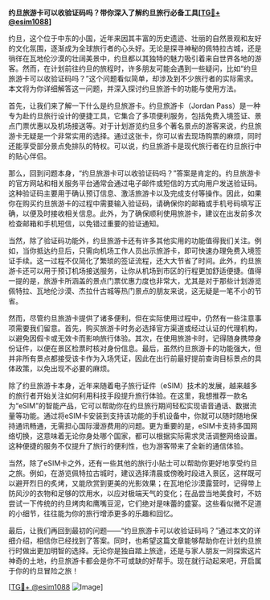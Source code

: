 **约旦旅游卡可以收验证码吗？带你深入了解约旦旅行必备工具[[TG💪+ @esim1088](https://t.me/s/esim1088)]**

约旦，这个位于中东的小国，近年来因其丰富的历史遗迹、壮丽的自然景观和友好的文化氛围，逐渐成为全球旅行者的心头好。无论是探寻神秘的佩特拉古城，还是徜徉在瓦地伦沙漠的壮阔美景中，约旦都以其独特的魅力吸引着来自世界各地的游客。然而，在计划前往约旦的旅程时，许多朋友可能会遇到一些疑问，比如“约旦旅游卡可以收验证码吗？”这个问题看似简单，却涉及到不少旅行者的实际需求。本文将为你详细解答这一问题，并深入探讨约旦旅游卡的功能与使用方法。

首先，让我们来了解一下什么是约旦旅游卡。约旦旅游卡（Jordan Pass）是一种专为赴约旦旅行设计的便捷工具，它集合了多项便利服务，包括免费入境签证、景点门票优惠以及机场接送等。对于计划游览约旦多个著名景点的游客来说，约旦旅游卡无疑是一个非常实用的选择。通过这张卡，你可以省去现场购票的麻烦，同时还能享受部分景点免排队的特权。可以说，约旦旅游卡是现代旅行者在约旦旅行中的贴心伴侣。

那么，回到问题本身，“约旦旅游卡可以收验证码吗？”答案是肯定的。约旦旅游卡的官方网站和相关服务平台通常会通过电子邮件或短信的方式向用户发送验证码。这种验证码主要用于确认预订信息、激活旅游卡以及完成支付等操作。因此，如果你在购买约旦旅游卡的过程中需要输入验证码，请确保你的邮箱或手机号码填写正确，以便及时接收相关信息。此外，为了确保顺利使用旅游卡，建议在出发前多次检查邮箱和手机短信，以免错过重要的验证通知。

当然，除了验证码功能外，约旦旅游卡还有许多其他实用的功能值得我们关注。例如，当你抵达约旦后，只需向机场工作人员出示旅游卡，即可快速办理免费入境签证手续。这一过程不仅简化了繁琐的签证流程，还大大节省了时间。此外，约旦旅游卡还可以用于预订机场接送服务，让你从机场到市区的行程更加舒适便捷。值得一提的是，旅游卡所涵盖的景点门票优惠力度也非常大，尤其是对于那些计划游览佩特拉、瓦地伦沙漠、杰拉什古城等热门景点的朋友来说，这无疑是一笔不小的节省。

然而，尽管约旦旅游卡提供了诸多便利，但在实际使用过程中，仍然有一些注意事项需要我们留意。首先，购买旅游卡时务必选择官方渠道或经过认证的代理机构，以避免因假卡或无效卡而影响旅行体验。其次，在使用旅游卡时，记得随身携带身份证件，以便在景区检票时核对身份信息。最后，虽然约旦旅游卡的功能强大，但并非所有景点都接受该卡作为入场凭证，因此在出行前最好提前查询目标景点的具体政策，以免出现不必要的麻烦。

除了约旦旅游卡本身，近年来随着电子旅行证件（eSIM）技术的发展，越来越多的旅行者开始关注如何利用科技手段提升旅行体验。在这里，我想推荐一款名为“eSIM”的智能产品，它可以帮助你在约旦旅行期间轻松实现语音通话、数据流量等功能。通过将eSIM卡安装到支持该功能的手机设备中，你就可以随时随地保持通讯畅通，无需担心国际漫游费用的问题。更为重要的是，eSIM卡支持多国网络切换，这意味着无论你身处哪个国家，都可以根据实际需求灵活调整网络设置。这种便捷的服务不仅提升了旅行的便利性，也为游客带来了全新的通信体验。

当然，除了eSIM卡之外，还有一些其他的旅行小贴士可以帮助你更好地享受约旦之旅。例如，在游览佩特拉古城时，建议选择清晨或傍晚时段进入景区，这样既可以避开烈日的炙烤，又能欣赏到更美的光影效果；在瓦地伦沙漠露营时，记得带上防风沙的衣物和足够的饮用水，以应对极端天气的变化；在品尝当地美食时，不妨尝试一下传统的约旦烤肉和鹰嘴豆泥，它们绝对是味蕾的盛宴。这些看似微不足道的小细节，往往能为你的旅行增添更多的乐趣和回忆。

最后，让我们再回到最初的问题——“约旦旅游卡可以收验证码吗？”通过本文的详细介绍，相信你已经找到了答案。同时，也希望这篇文章能够帮助你在计划约旦旅行时做出更加明智的选择。无论你是独自踏上旅途，还是与家人朋友一同探索这片神奇的土地，约旦旅游卡都会是你不可或缺的好帮手。现在就行动起来吧，开启属于你的约旦冒险之旅！

[[TG💪+ @esim1088](https://t.me/s/esim1088) ![Image](https://i.postimg.cc/4NQfJmqS/Snipaste-2025-05-13-00-14-12.png)]